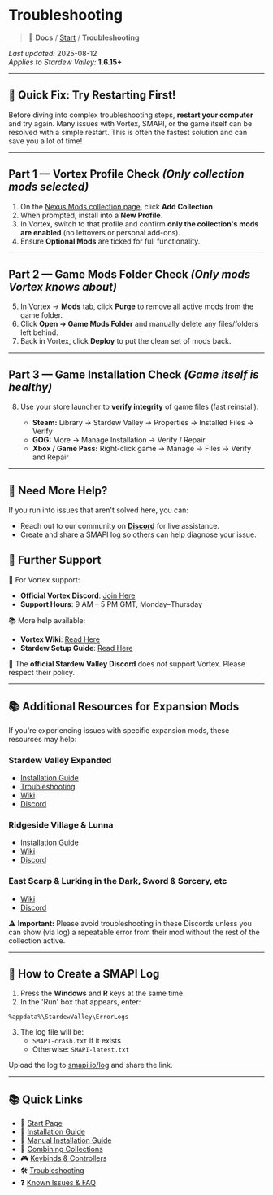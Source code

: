 # Troubleshooting

> 📂 **Docs** / [Start](/start.md) / **Troubleshooting**

*Last updated:* 2025-08-12  
*Applies to Stardew Valley:* **1.6.15+**

---

## 🚀 Quick Fix: Try Restarting First!

Before diving into complex troubleshooting steps, **restart your computer** and try again. Many issues with Vortex, SMAPI, or the game itself can be resolved with a simple restart. This is often the fastest solution and can save you a lot of time!

---

## **Part 1 — Vortex Profile Check** *(Only collection mods selected)*

1. On the [Nexus Mods collection page](https://next.nexusmods.com/stardewvalley/collections/tckf0m), click **Add Collection**.
2. When prompted, install into a **New Profile**.
3. In Vortex, switch to that profile and confirm **only the collection's mods are enabled** (no leftovers or personal add-ons).
4. Ensure **Optional Mods** are ticked for full functionality.

---

## **Part 2 — Game Mods Folder Check** *(Only mods Vortex knows about)*

5. In Vortex → **Mods** tab, click **Purge** to remove all active mods from the game folder.
6. Click **Open → Game Mods Folder** and manually delete any files/folders left behind.
7. Back in Vortex, click **Deploy** to put the clean set of mods back.

---

## **Part 3 — Game Installation Check** *(Game itself is healthy)*

8. Use your store launcher to **verify integrity** of game files (fast reinstall):

   * **Steam:** Library → Stardew Valley → Properties → Installed Files → Verify  
   * **GOG:** More → Manage Installation → Verify / Repair  
   * **Xbox / Game Pass:** Right-click game → Manage → Files → Verify and Repair

---

## 💬 Need More Help?

If you run into issues that aren't solved here, you can:
- Reach out to our community on **[Discord](https://discord.com/invite/de2NrHXuty)** for live assistance.
- Create and share a SMAPI log so others can help diagnose your issue.

## 💬 Further Support

💬 For Vortex support:
- **Official Vortex Discord**: [Join Here](https://discord.com/invite/nexusmods)
- **Support Hours**: 9 AM – 5 PM GMT, Monday–Thursday

📚 More help available:
- **Vortex Wiki**: [Read Here](https://wiki.nexusmods.com/index.php/Category:Vortex)
- **Stardew Setup Guide**: [Read Here](https://wiki.nexusmods.com/index.php/Modding_Stardew_Valley_with_Vortex)

🚫 The **official Stardew Valley Discord** does *not* support Vortex. Please respect their policy.

---

## 📚 Additional Resources for Expansion Mods

If you're experiencing issues with specific expansion mods, these resources may help:

### Stardew Valley Expanded
- [Installation Guide](https://github.com/FlashShifter/StardewValleyExpanded/wiki/Install-guide)
- [Troubleshooting](https://github.com/FlashShifter/StardewValleyExpanded/wiki/Troubleshooting)
- [Wiki](https://stardew-valley-expanded.fandom.com/wiki/Stardew_Valley_Expanded_Wiki)
- [Discord](https://discord.com/invite/svexpanded)

### Ridgeside Village & Lunna
- [Installation Guide](https://github.com/Rafseazz/Ridgeside-Village-Mod/blob/main/Installation%20Guide.md)
- [Wiki](https://ridgeside.fandom.com/wiki/Ridgeside_Village_Wiki)
- [Discord](https://discord.gg/4SRbjEQG2D)

### East Scarp & Lurking in the Dark, Sword & Sorcery, etc
- [Wiki](https://eastscarp.fandom.com/wiki/East_Scarp_Wiki)
- [Discord](https://discord.com/invite/QFtDA3CJwJ)

⚠️ **Important:** Please avoid troubleshooting in these Discords unless you can show (via log) a repeatable error from their mod without the rest of the collection active.

---

## 📄 How to Create a SMAPI Log

1. Press the **Windows** and **R** keys at the same time.
2. In the 'Run' box that appears, enter:
```
%appdata%\StardewValley\ErrorLogs
```
3. The log file will be:
   - `SMAPI-crash.txt` if it exists  
   - Otherwise: `SMAPI-latest.txt`

Upload the log to [smapi.io/log](https://smapi.io/log) and share the link.

---

## 📚 Quick Links

- 🌾 [Start Page](/start.md)  
- 🚀 [Installation Guide](/install.md)  
- 🧩 [Manual Installation Guide](/manual-install.md)  
- 🔀 [Combining Collections](/combining.md)  
- 🎮 [Keybinds & Controllers](/keybinds.md)  
- 🛠️ [Troubleshooting](/troubleshooting.md)  
- ❓ [Known Issues & FAQ](/known-issues-and-faq.md)